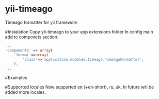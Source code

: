 yii-timeago
===========

Timeago formatter for yii framework

#Instalation
Copy yii-timeago to your app extensions folder
In config main add to componets section:
```php
...
'components' => array(
	'format'=>array(
		'class'=>'application.modules.timeago.TimeagoFormatter',
    ),
...
```

#Examples

#Supported locales
Now supported en (+en-short), ru, uk.
In future will be added more locales.